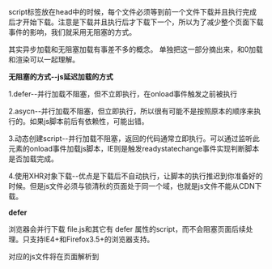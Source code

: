 script标签放在head中的时候，每个文件必须等到前一个文件下载并且执行完成后才开始下载。注意是下载并且执行后才下载下一个，所以为了减少整个页面下载事件的影响，我们就采用无阻塞的方式。

其实异步加载和无阻塞加载有事差不多的概念。
单独把这一部分摘出来，和0加载和渲染可以一起理解。

**无阻塞的方式--js延迟加载的方式**

1.defer--并行加载不阻塞，但不立即执行，在onload事件触发之前被执行

2.asycn--并行加载不阻塞，但立即执行，所以很有可能不是按照原本的顺序来执行的。如果js脚本前后有依赖性，可能出错。

3.动态创建script--并行加载不阻塞，返回的代码通常立即执行。可以通过监听此元素的onload事件加载js脚本，IE则是触发readystatechange事件实现判断脚本是否加载完成。

4.使用XHR对象下载--优点是下载后不自动执行，让脚本的执行推迟到你准备好的时候。但是js文件必须与锁清秋的页面处于同一个域，也就是js文件不能从CDN下载。

**defer**

浏览器会并行下载 file.js和其它有 defer 属性的script，而不会阻塞页面后续处理。只支持IE4+和Firefox3.5+的浏览器支持。

对应的js文件将在页面解析到<script>标签时开始下载，且和其他资源并行加载不阻塞，但不会执行，直到 DOM 加载完成，即onload事件触发前才会被执行。

```
<script src="file.js" defer></script>  
```

//以下弹出顺序：若支持defer：“script”、“defer”、“load”。(defer是在load触发之前被调用)
//若不支持defer：“defer”、“script”、“load”。
```
<html>
<head>
    <title>Script Defer Example</title>
</head>
<body>
    <script type="text/javascript" defer>
        alert("defer");
    </script>
    <script type="text/javascript">
        alert("script");
    </script>
    <script type="text/javascript">
        window.onload = function(){
            alert("load");
        };
    </script>
</body>
</html>
```

**async**

它的作用和 defer 一样，能够异步地加载和执行脚本，不因为加载脚本而阻塞页面的加载。
但是，在有 async 的情况下，js脚本一旦下载好了就会执行，所以很有可能不是按照原本的顺序来执行的。如果js脚本前后有依赖性，使用 async 就很有可能出现错误。

```
<scriptsrc="file.js" async></script>  
```

**动态创建DOM方式**--常用此方法,因为在跨浏览器兼容性和易用的优势，是最通用的无阻塞加载解决方案。

无论在何处启动下载，文件的下载和运行都不会阻塞其他页面处理过程。但是也是在onload事件之前执行，所以可以通过监听onload事件加载js脚本

```
//1 2
var   element = document.createElement("script");  
      element.src = "defer.js";  
      document.body.appendChild(element);  
console.log(1);
//defer.js
console.log(2);
```

通过监听onload事件加载js脚本(但是ie不支持).
ie支持readystatechange事件,<script>元素提供了一个readyState属性，他的值在外链文件的下载过程的不同阶段会发生变化。
readyState的值：
"uninitialized"初始状态
"loading"开始下载
"loaded"下载完成
"interactive"数据完成下载但尚且不可用
"complete"所有数据都已准备就绪
其实loaded和complete状态比较有用，但不是这两个状态都会经过，所以检测这两个状态是比较靠谱的解决方案。
并且防止两个状态都有，多次触发事件，所以任何一个触发之后就删除事件处理器。

```
//1 2
var script = document.createElement ("script")
script.type = "text/javascript";
//Firefox, Opera, Chrome, Safari 3+
script.onload = function(){
    console.log(2);
};
script.src = "script1.js";
document.getElementsByTagName("head")[0].appendChild(script);
//script1.js
console.log(1);


//ie的监听
var script = document.createElement("script")
script.type = "text/javascript";

script.onreadystatechange = function(){
     if (script.readyState == "loaded" || script.readyState == "complete"){
           script.onreadystatechange = null;
           alert("Script loaded.");
     }
};

script.src = "script1.js";
document.getElementsByTagName("head")[0].appendChild(script);
```

下面的函数封装了标准实现和 IE 实现所需的功能：
```
function loadScript(url,callback){
    var script = document.createElement("script");

    if(script.readyState){
        script.onreadystatechange = function(){
            if(script.readyState == "loaded" || script.readyState == "complete"){
                script.onreadystatechange = null;
                callback();
            }
        }
    } else {
        script.onload = function(){
            callback();
        }
    }
    script.src = url;
    document.getElementsByTagName("head")[0].appendChild(script);
}
//加载一个脚本
loadScript("file.js",function(){

});
//加载多个脚本
loadScript("script1.js", function(){
    loadScript("script2.js", function(){
        loadScript("script3.js", function(){
            alert("All files are loaded!");
        });
    });
});
```

**使用xhr脚本注入**

先创建一个XHR对象，然后就下载js文件，通过动态创建script元素将代码注入页面中。相当于创建带内联脚本script标签。

此方法最主要的限制是：JavaScript 文件必须与页面放置在同一个域内，不能从 CDN 下载（CDN 指"内容投递网络（Content Delivery Network）"，所以大型网页通常不采用 XHR 脚本注入技术。

```
var xhr;
if(window.XMLHttpRequest){
    xhr = new XMLHttpRequest();
}else {
    xhr = new ActiveXObject("Microsoft.XMLHTTP");
}
xhr.open("get","file.js",true);
xhr.onreadystatechange = function(){
    if(xhr.readyState == 4){
        if(xhr.state >= 200 && xhr.state < 300 || xhr.state == 304){
            var script = document.createElement("script");
            script.text = xhr.responseText;
            document.body.appendChild(script);
        }
    }
}
xhr.send(null);
```

3.jquery的写法

```
$.getScript("xxx.js", function(){  
   alert("xxx.js加载完毕")  
});  
```
